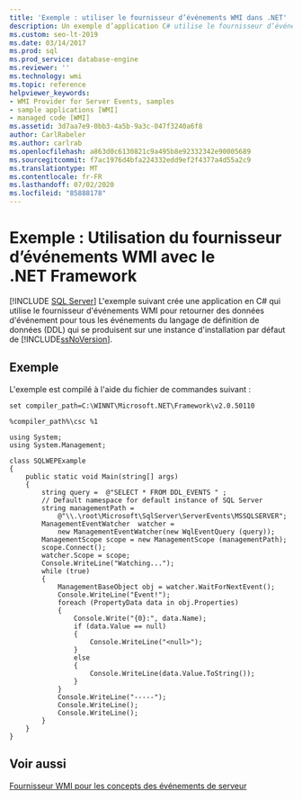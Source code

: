 ```yaml
---
title: 'Exemple : utiliser le fournisseur d’événements WMI dans .NET'
description: Un exemple d’application C# utilise le fournisseur d’événements WMI pour retourner des données d’événement pour tous les événements de langage de définition de données qui se produisent sur une instance de SQL Server.
ms.custom: seo-lt-2019
ms.date: 03/14/2017
ms.prod: sql
ms.prod_service: database-engine
ms.reviewer: ''
ms.technology: wmi
ms.topic: reference
helpviewer_keywords:
- WMI Provider for Server Events, samples
- sample applications [WMI]
- managed code [WMI]
ms.assetid: 3d7aa7e9-0bb3-4a5b-9a3c-047f3240a6f8
author: CarlRabeler
ms.author: carlrab
ms.openlocfilehash: a863d0c6130821c9a495b8e92332342e90005689
ms.sourcegitcommit: f7ac1976d4bfa224332edd9ef2f4377a4d55a2c9
ms.translationtype: MT
ms.contentlocale: fr-FR
ms.lasthandoff: 07/02/2020
ms.locfileid: "85888178"
---
```

# <a name="sample-using-the-wmi-event-provider-with-the-net-framework"></a>Exemple : Utilisation du fournisseur d’événements WMI avec le .NET Framework
[!INCLUDE [SQL Server](../../includes/applies-to-version/sqlserver.md)]
  L'exemple suivant crée une application en C# qui utilise le fournisseur d'événements WMI pour retourner des données d'événement pour tous les événements du langage de définition de données (DDL) qui se produisent sur une instance d'installation par défaut de [!INCLUDE[ssNoVersion](../../includes/ssnoversion-md.md)].  
  
## <a name="example"></a>Exemple  
 L'exemple est compilé à l'aide du fichier de commandes suivant :  
  
```  
set compiler_path=C:\WINNT\Microsoft.NET\Framework\v2.0.50110  
  
%compiler_path%\csc %1  
```  
  
```  
using System;  
using System.Management;  
  
class SQLWEPExample   
{  
    public static void Main(string[] args)  
    {  
        string query =  @"SELECT * FROM DDL_EVENTS " ;  
        // Default namespace for default instance of SQL Server   
        string managementPath =  
            @"\\.\root\Microsoft\SqlServer\ServerEvents\MSSQLSERVER";  
        ManagementEventWatcher  watcher =   
            new ManagementEventWatcher(new WqlEventQuery (query));  
        ManagementScope scope = new ManagementScope (managementPath);  
        scope.Connect();  
        watcher.Scope = scope;  
        Console.WriteLine("Watching...");  
        while (true)  
        {  
            ManagementBaseObject obj = watcher.WaitForNextEvent();  
            Console.WriteLine("Event!");  
            foreach (PropertyData data in obj.Properties)  
            {  
                Console.Write("{0}:", data.Name);  
                if (data.Value == null)  
                {  
                    Console.WriteLine("<null>");  
                }  
                else  
                {  
                    Console.WriteLine(data.Value.ToString());  
                }  
            }  
            Console.WriteLine("-----");  
            Console.WriteLine();  
            Console.WriteLine();  
        }  
    }  
}  
```  
  
## <a name="see-also"></a>Voir aussi  
 [Fournisseur WMI pour les concepts des événements de serveur](../../relational-databases/wmi-provider-server-events/wmi-provider-for-server-events-concepts.md)  
  
  
